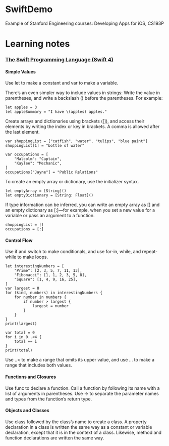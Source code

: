 # SwiftDemo

Example of Stanford Engineering courses: Developing Apps for iOS, CS193P


# Learning notes
### [The Swift Programming Language (Swift 4)](https://developer.apple.com/library/content/documentation/Swift/Conceptual/Swift_Programming_Language/index.html#//apple_ref/doc/uid/TP40014097)

#### Simple Values
Use let to make a constant and var to make a variable. 

There’s an even simpler way to include values in strings: Write the value in parentheses, and write a backslash (\) before the parentheses. For example:
```
let apples = 3
let appleSummary = "I have \(apples) apples."
```

Create arrays and dictionaries using brackets ([]), and access their elements by writing the index or key in brackets. A comma is allowed after the last element.
```
var shoppingList = ["catfish", "water", "tulips", "blue paint"]
shoppingList[1] = "bottle of water"
 
var occupations = [
    "Malcolm": "Captain",
    "Kaylee": "Mechanic",
]
occupations["Jayne"] = "Public Relations"
```


To create an empty array or dictionary, use the initializer syntax.
```
let emptyArray = [String]()
let emptyDictionary = [String: Float]()
```


If type information can be inferred, you can write an empty array as [] and an empty dictionary as [:]—for example, when you set a new value for a variable or pass an argument to a function.
```
shoppingList = []
occupations = [:]
```


#### Control Flow
Use if and switch to make conditionals, and use for-in, while, and repeat-while to make loops. 
```
let interestingNumbers = [
    "Prime": [2, 3, 5, 7, 11, 13],
    "Fibonacci": [1, 1, 2, 3, 5, 8],
    "Square": [1, 4, 9, 16, 25],
]
var largest = 0
for (kind, numbers) in interestingNumbers {
    for number in numbers {
        if number > largest {
            largest = number
        }
    }
}
print(largest)
```
```
var total = 0
for i in 0..<4 {
    total += i
}
print(total)
```
Use ..< to make a range that omits its upper value, and use ... to make a range that includes both values.

#### Functions and Closures

Use func to declare a function. Call a function by following its name with a list of arguments in parentheses. Use -> to separate the parameter names and types from the function’s return type.


#### Objects and Classes

Use class followed by the class’s name to create a class. A property declaration in a class is written the same way as a constant or variable declaration, except that it is in the context of a class. Likewise, method and function declarations are written the same way.





